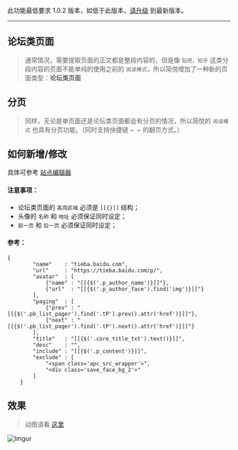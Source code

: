 此功能最低要求 1.0.2 版本，如低于此版本，[请升级](http://ksria.com/simpread/) 到最新版本。
***

论坛类页面
---
> 通常情况，需要提取页面的正文都是整段内容的，但是像 `贴吧，知乎` 这类分段内容的页面不能单纯的使用之前的 `阅读模式`，所以简悦增加了一种新的页面类型：**论坛类页面**

分页
---
> 同样，无论是单页面还是论坛类页面都会有分页的情况，所以简悦的 `阅读模式` 也具有分页功能。（同时支持快捷键 <kbd>→ ←</kbd> 的翻页方式。）

如何新增/修改
---
具体可参考 [站点编辑器](%E7%AB%99%E7%82%B9%E7%BC%96%E8%BE%91%E5%99%A8)

#### 注意事项：

- 论坛类页面的 `高亮区域` 必须是 `[[{}]]` 结构；
- 头像的 `名称` 和 `地址` 必须保证同时设定；
- `前一页` 和 `后一页` 必须保证同时设定；

#### 参考：

```
{
        "name"    : "tieba.baidu.com",
        "url"     : "https://tieba.baidu.com/p/",
        "avatar"  : [
            {"name" : "[[{$('.p_author_name')}]]"},
            {"url"  : "[[{$('.p_author_face').find('img')}]]"}
        ],
        "paging"  : [
            {"prev" : "[[{$('.pb_list_pager').find('.tP').prev().attr('href')}]]"},
            {"next" : "[[{$('.pb_list_pager').find('.tP').next().attr('href')}]]"}
        ],
        "title"   : "[[{$('.core_title_txt').text()}]]",
        "desc"    : "",
        "include" : "[[{$('.p_content')}]]",
        "exclude" : [
            "<span class='apc_src_wrapper'>",
            "<div class='save_face_bg_2'>"
        ]
    }
```

效果
---
> 动图请看 [这里](http://ojec5ddd5.bkt.clouddn.com/multi-page.gif)

![Imgur](http://ojec5ddd5.bkt.clouddn.com/multiple%20page.png)



